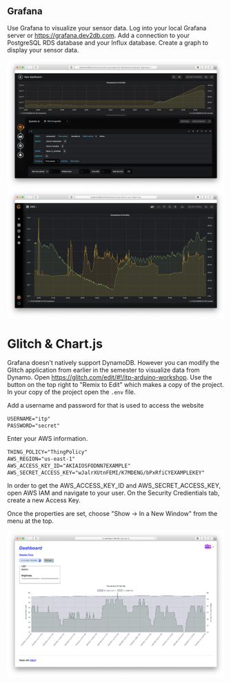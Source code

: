 ## Grafana

Use Grafana to visualize your sensor data. Log into your local Grafana server or https://grafana.dev2db.com. Add a connection to your PostgreSQL RDS database and your Influx database. Create a graph to display your sensor data.

![](img/grafana-query.png)
![](img/grafana-graph.png)

# Glitch & Chart.js

Grafana doesn't natively support DynamoDB. However you can modify the Glitch application from earlier in the semester to visualize data from Dynamo. Open https://glitch.com/edit/#!/itp-arduino-workshop. Use the button on the top right to "Remix to Edit" which makes a copy of the project. In your copy of the project open the `.env` file.

Add a username and password for that is used to access the website

	USERNAME="itp"
	PASSWORD="secret"
	
Enter your AWS information.

	THING_POLICY="ThingPolicy"
	AWS_REGION="us-east-1"
	AWS_ACCESS_KEY_ID="AKIAIOSFODNN7EXAMPLE"
	AWS_SECRET_ACCESS_KEY="wJalrXUtnFEMI/K7MDENG/bPxRfiCYEXAMPLEKEY"

In order to get the AWS_ACCESS_KEY_ID and AWS_SECRET_ACCESS_KEY, open AWS IAM and navigate to your user. On the Security Credientials tab, create a new Access Key.

Once the properties are set, choose "Show -> In a New Window" from the menu at the top.

![](img/glitch-ui.png)